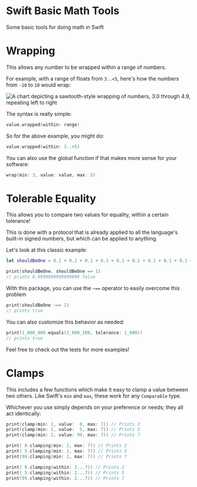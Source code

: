 # Swift Basic Math Tools #

Some basic tools for doing math in Swift



# Wrapping #

This allows any number to be wrapped within a range of numbers.

For example, with a range of floats from `3..<5`, here's how the numbers from `-10` to `10` would wrap:

![A chart depicting a sawtooth-style wrapping of numbers, 3.0 through 4.9, repeating left to right](https://i.imgur.com/a8V6kta.png)

The syntax is really simple:

```swift
value.wrapped(within: range)
```

So for the above example, you might do:
```swift
value.wrapped(within: 3..<5)
```

You can also use the global function if that makes more sense for your software:

```swift
wrap(min: 3, value: value, max: 5)
```



# Tolerable Equality #

This allows you to compare two values for equality, within a certain tolerance!

This is done with a protocol that is already applied to all the language's built-in signed numbers, but which can be applied to anything.

Let's look at this classic example:
```swift
let shouldBeOne = 0.1 + 0.1 + 0.1 + 0.1 + 0.1 + 0.1 + 0.1 + 0.1 + 0.1 + 0.1

print(shouldBeOne, shouldBeOne == 1)
// prints 0.9999999999999999 false
```


With this package, you can use the `~==` operator to easily overcome this problem
```swift
print(shouldBeOne ~== 1)
// prints true
```


You can also customize this behavior as needed:
```swift
print(1_000_000.equals(1_000_100, tolerance: 1_000))
// prints true
```

Feel free to check out the tests for more examples!



# Clamps #

This includes a few functions which make it easy to clamp a value between two others. Like Swift's `min` and `max`, these work for any `Comparable` type.

Whichever you use simply depends on your preference or needs; they all act identically:

```swift
print(clamp(min: 2, value:  0, max: 7)) // Prints 2
print(clamp(min: 2, value:  5, max: 7)) // Prints 5
print(clamp(min: 2, value: 99, max: 7)) // Prints 7

print( 0.clamping(min: 2, max: 7)) // Prints 2
print( 5.clamping(min: 2, max: 7)) // Prints 5
print(99.clamping(min: 2, max: 7)) // Prints 7

print( 0.clamping(within: 2...7)) // Prints 2
print( 5.clamping(within: 2...7)) // Prints 5
print(99.clamping(within: 2...7)) // Prints 7
```
